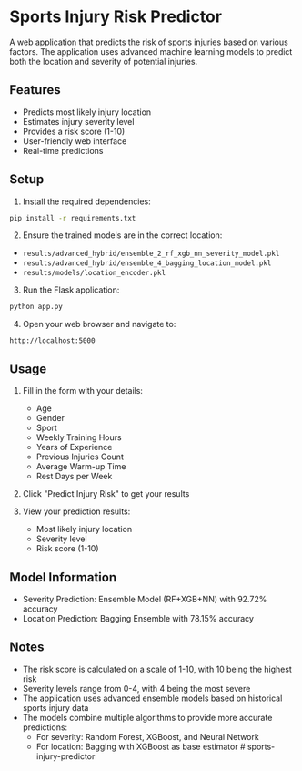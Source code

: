 # Sports Injury Risk Predictor

A web application that predicts the risk of sports injuries based on various factors. The application uses advanced machine learning models to predict both the location and severity of potential injuries.

## Features

- Predicts most likely injury location
- Estimates injury severity level
- Provides a risk score (1-10)
- User-friendly web interface
- Real-time predictions

## Setup

1. Install the required dependencies:
```bash
pip install -r requirements.txt
```

2. Ensure the trained models are in the correct location:
- `results/advanced_hybrid/ensemble_2_rf_xgb_nn_severity_model.pkl`
- `results/advanced_hybrid/ensemble_4_bagging_location_model.pkl`
- `results/models/location_encoder.pkl`

3. Run the Flask application:
```bash
python app.py
```

4. Open your web browser and navigate to:
```
http://localhost:5000
```

## Usage

1. Fill in the form with your details:
   - Age
   - Gender
   - Sport
   - Weekly Training Hours
   - Years of Experience
   - Previous Injuries Count
   - Average Warm-up Time
   - Rest Days per Week

2. Click "Predict Injury Risk" to get your results

3. View your prediction results:
   - Most likely injury location
   - Severity level
   - Risk score (1-10)

## Model Information

- Severity Prediction: Ensemble Model (RF+XGB+NN) with 92.72% accuracy
- Location Prediction: Bagging Ensemble with 78.15% accuracy

## Notes

- The risk score is calculated on a scale of 1-10, with 10 being the highest risk
- Severity levels range from 0-4, with 4 being the most severe
- The application uses advanced ensemble models based on historical sports injury data
- The models combine multiple algorithms to provide more accurate predictions:
  - For severity: Random Forest, XGBoost, and Neural Network
  - For location: Bagging with XGBoost as base estimator #   s p o r t s - i n j u r y - p r e d i c t o r  
 